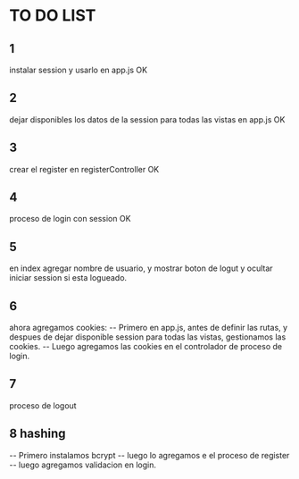 # TO DO LIST

## 1

instalar session  y usarlo en app.js OK

## 2

dejar disponibles los datos de la session para todas las vistas en app.js OK

## 3 
crear el register en registerController OK

## 4 
proceso de login con session OK

## 5
en index agregar nombre de usuario, y mostrar boton de logut y ocultar iniciar session si esta logueado.

## 6
ahora agregamos cookies:
 -- Primero en app.js, antes de definir las rutas, y despues de dejar disponible session para todas las vistas, gestionamos las cookies.
 -- Luego agregamos las cookies en el controlador de proceso de login.

## 7
proceso de logout

## 8 hashing
  -- Primero instalamos bcrypt
  -- luego lo agregamos e el proceso de register
  -- luego agregamos validacion en login.

